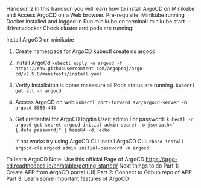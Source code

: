 Handson 2
In this handson you will learn how to install ArgoCD on Minikube and Access ArgoCD on a Web browser.
Pre-requisite:
Minikube running
Docker installed and logged in
Run minikube on terminal: minikube start --driver=docker
Check cluster and pods are running: 

Install ArgoCD on minikube
1. Create namespace for ArgoCD
    kubectl create ns argocd

2. Install ArgoCd
    ```kubectl apply -n argocd -f https://raw.githubusercontent.com/argoproj/argo-cd/v2.5.8/manifests/install.yaml```
3.  Verify Installation is done: makesure all Pods status are running.
    ```kubectl get all -n argocd```
4. Access ArgoCD on web 
    ```kubectl port-forward svc/argocd-server -n argocd 8080:443```
5. Get credential for ArgoCD logdin
    User: admin
    For password: ```kubectl -n argocd get secret argocd-initial-admin-secret -o jsonpath="{.data.password}" | base64 -d; echo```

    If not works try using ArgoCD CLI
    Install ArgoCD CLI: ```choco install argocd-cli```
    ```argocd admin initial-password -n argocd```

To learn ArgoCD 
Note: Use this official Page of ArgoCD
https://argo-cd.readthedocs.io/en/stable/getting_started/
Next things to do
Part 1: Create APP from ArgoCD portal (UI)
Part 2: Connect to Github repo of APP
Part 3: Learn some important features of ArgoCD


